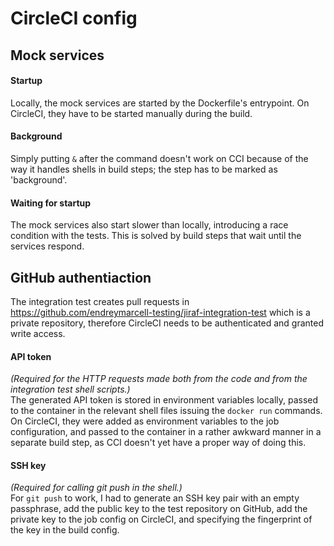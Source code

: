 # CircleCI config

## Mock services
#### Startup  
Locally, the mock services are started by the Dockerfile's entrypoint. On CircleCI, they have to be started manually during the build.
#### Background
Simply putting `&` after the command doesn't work on CCI because of the way it handles shells in build steps; the step has to be marked as 'background'.  
#### Waiting for startup
The mock services also start slower than locally, introducing a race condition with the tests. This is solved by build steps that wait until the services respond.  

## GitHub authentiaction
The integration test creates pull requests in https://github.com/endreymarcell-testing/jiraf-integration-test which is a private repository, therefore CircleCI needs to be authenticated and granted write access.  
#### API token
_(Required for the HTTP requests made both from the code and from the integration test shell scripts.)_  
The generated API token is stored in environment variables locally, passed to the container in the relevant shell files issuing the `docker run` commands. On CircleCI, they were added as environment variables to the job configuration, and passed to the container in a rather awkward manner in a separate build step, as CCI doesn't yet have a proper way of doing this.  
#### SSH key
_(Required for calling git push in the shell.)_  
For `git push` to work, I had to generate an SSH key pair with an empty passphrase, add the public key to the test repository on GitHub, add the private key to the job config on CircleCI, and specifying the fingerprint of the key in the build config.  
